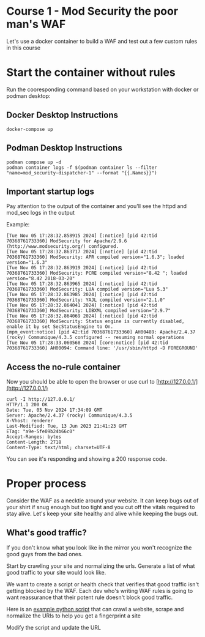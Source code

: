 # Course 1 - Mod Security the poor man's WAF

Let's use a docker container to build a WAF and test out a few custom rules in this course

# Start the container without rules

Run the cooresponding command based on your workstation with docker or podman desktop:

## Docker Desktop Instructions

```
docker-compose up
```

## Podman Desktop Instructions

```
podman compose up -d
podman container logs -f $(podman container ls --filter "name=mod_security-dispatcher-1" --format "{{.Names}}")
```

## Important startup logs

Pay attention to the output of the container and you'll see the httpd and mod_sec logs in the output

Example:

```
[Tue Nov 05 17:28:32.858915 2024] [:notice] [pid 42:tid 70368761733360] ModSecurity for Apache/2.9.6 (http://www.modsecurity.org/) configured.
[Tue Nov 05 17:28:32.863717 2024] [:notice] [pid 42:tid 70368761733360] ModSecurity: APR compiled version="1.6.3"; loaded version="1.6.3"
[Tue Nov 05 17:28:32.863919 2024] [:notice] [pid 42:tid 70368761733360] ModSecurity: PCRE compiled version="8.42 "; loaded version="8.42 2018-03-20"
[Tue Nov 05 17:28:32.863965 2024] [:notice] [pid 42:tid 70368761733360] ModSecurity: LUA compiled version="Lua 5.3"
[Tue Nov 05 17:28:32.863985 2024] [:notice] [pid 42:tid 70368761733360] ModSecurity: YAJL compiled version="2.1.0"
[Tue Nov 05 17:28:32.864041 2024] [:notice] [pid 42:tid 70368761733360] ModSecurity: LIBXML compiled version="2.9.7"
[Tue Nov 05 17:28:32.864069 2024] [:notice] [pid 42:tid 70368761733360] ModSecurity: Status engine is currently disabled, enable it by set SecStatusEngine to On.
[mpm_event:notice] [pid 42:tid 70368761733360] AH00489: Apache/2.4.37 (rocky) Communique/4.3.5 configured -- resuming normal operations
[Tue Nov 05 17:28:33.060568 2024] [core:notice] [pid 42:tid 70368761733360] AH00094: Command line: '/usr/sbin/httpd -D FOREGROUND'
```

## Access the no-rule container

Now you should be able to open the browser or use curl to [http://127.0.0.1/](http://127.0.0.1/)

```
curl -I http://127.0.0.1/
HTTP/1.1 200 OK
Date: Tue, 05 Nov 2024 17:34:09 GMT
Server: Apache/2.4.37 (rocky) Communique/4.3.5
X-Vhost: renderer
Last-Modified: Tue, 13 Jun 2023 21:41:23 GMT
ETag: "a9e-5fe09b24b66c0"
Accept-Ranges: bytes
Content-Length: 2718
Content-Type: text/html; charset=UTF-8
```

You can see it's responding and showing a 200 response code.

# Proper process

Consider the WAF as a necktie around your website.  It can keep bugs out of your shirt if snug enough but too tight and you cut off the vitals required to stay alive.  Let's keep your site healthy and alive while keeping the bugs out.

## What's good traffic?

If you don't know what you look like in the mirror you won't recognize the good guys from the bad ones.

Start by crawling your site and normalizing the urls.  Generate a list of what good traffic to your site would look like.

We want to create a script or health check that verifies that good traffic isn't getting blocked by the WAF.  Each dev who's writing WAF rules is going to want reassurance that their potent rule doesn't block good traffic.

Here is an [example python script](crawler.py) that can crawl a website, scrape and normalize the URIs to help you get a fingerprint a site

Modify the script and update the URL 